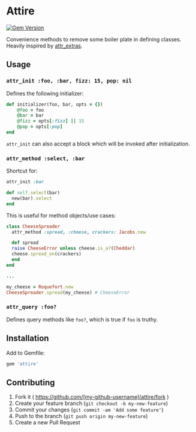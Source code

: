 # Attire

[![Gem Version](https://badge.fury.io/rb/attire.svg)](http://badge.fury.io/rb/attire)

Convenience methods to remove some boiler plate in defining classes. Heavily inspired by [attr_extras](https://github.com/barsoom/attr_extras).

## Usage

### `attr_init :foo, :bar, fizz: 15, pop: nil`

Defines the following initializer:

``` ruby
def initializer(foo, bar, opts = {})
	@foo = foo
	@bar = bar
	@fizz = opts[:fizz] || 15
	@pop = opts[:pop]
end
```

`attr_init` can also accept a block which will be invoked after initialization.

### `attr_method :select, :bar`

Shortcut for:

``` ruby
attr_init :bar

def self.select(bar)
  new(bar).select
end
```

This is useful for method objects/use cases:

``` ruby
class CheeseSpreader
  attr_method :spread, :cheese, crackers: Jacobs.new

  def spread
  raise CheeseError unless cheese.is_a?(Cheddar)
  cheese.spread_on(crackers)
  end
end

...

my_cheese = Roquefort.new
CheeseSpreader.spread(my_cheese) # CheeseError
```

### `attr_query :foo?`

Defines query methods like `foo?`, which is true if `foo` is truthy.

## Installation

Add to Gemfile:

```ruby
gem 'attire'
```

## Contributing

1. Fork it ( https://github.com/[my-github-username]/attire/fork )
2. Create your feature branch (`git checkout -b my-new-feature`)
3. Commit your changes (`git commit -am 'Add some feature'`)
4. Push to the branch (`git push origin my-new-feature`)
5. Create a new Pull Request

